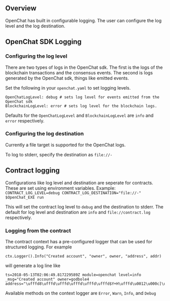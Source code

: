 ## Overview

OpenChat has built in configurable logging. The user can configure the log level and
the log destination.

## OpenChat SDK Logging

### Configuring the log level

There are two types of logs in the OpenChat sdk. The first is the logs of the
blockchain transactions and the consensus events.
The second is logs generated by the OpenChat sdk, things like emitted events.

Set the following in your `openchat.yaml` to set logging levels.

```
OpenChatLogLevel: debug # sets log level for events emitted from the OpenChat sdk
BlockchainLogLevel: error # sets log level for the blockchain logs.
```

Defaults for the `OpenChatLogLevel` and `BlockchainLogLevel` are `info` and `error` respectively.

### Configuring the log destination

Currently a file target is supported for the OpenChat logs.

To log to stderr, specify the destination as `file://-`

## Contract logging

Configurations like log level and destination are seperate for contracts. These
are set using environment variables.
Example:
`CONTRACT_LOG_LEVEL=debug CONTRACT_LOG_DESTINATION="file://-" $OpenChat_EXE run`

This will set the contract log level to `debug` and the destination to stderr.
The default for log level and destination are `info` and `file://contract.log` respectively.

### Logging from the contract

The contract context has a pre-configured logger that can be used for structured logging.
For example

```
ctx.Logger().Info("Created account", "owner", owner, "address", addr)
```

will generate a log line like

```
ts=2018-05-13T02:06:49.817229589Z module=openchat level=info _msg="Created account" owner=godbole4 address="\ufffd8\ufffd\ufffd\ufffd\ufffd\ufffd$Y+H\ufffd\u0012\u000c]\u001a\ufffd\ufffd\ufffd\ufffd"
```

Available methods on the context logger are `Error`, `Warn`, `Info`, and `Debug`
